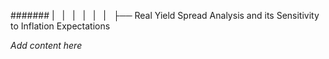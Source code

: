 ####### |   |   |   |   |   |   ├── Real Yield Spread Analysis and its Sensitivity to Inflation Expectations

*Add content here*